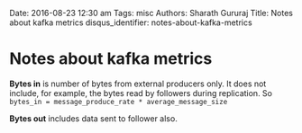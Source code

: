 Date: 2016-08-23 12:30 am
Tags: misc
Authors: Sharath Gururaj
Title: Notes about kafka metrics
disqus_identifier: notes-about-kafka-metrics

# Notes about kafka metrics

**Bytes in** is number of bytes from external producers only. It does not include, for example, the bytes read by followers during replication. So `bytes_in = message_produce_rate * average_message_size`

**Bytes out** includes data sent to follower also.
